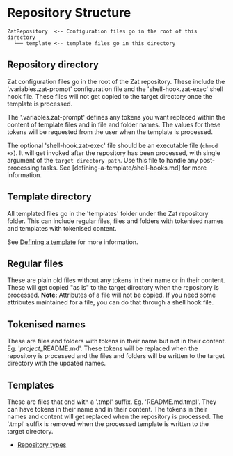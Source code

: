 # Repository Structure

```
ZatRepository  <-- Configuration files go in the root of this directory
  └── template <-- template files go in this directory
```

## Repository directory

Zat configuration files go in the root of the Zat repository. These include the '.variables.zat-prompt' configuration file and the 'shell-hook.zat-exec' shell hook file.
These files will not get copied to the target directory once the template is processed.

The '.variables.zat-prompt' defines any tokens you want replaced within the content of template files and in file and folder names. The values for these tokens will be requested from the user when the template is processed.

The optional 'shell-hook.zat-exec' file should be an executable file (`chmod +x`). It will get invoked after the repository has been processed, with single argument of the `target directory path`. Use this file to handle any post-processing tasks. See [defining-a-template/shell-hooks.md] for more information.

## Template directory

All templated files go in the 'templates' folder under the Zat repository folder. This can include regular files, files and folders with tokenised names and templates with tokenised content.

See [Defining a template](defining-a-template.md) for more information.

## Regular files

These are plain old files without any tokens in their name or in their content. These will get copied "as is" to the target directory when the repository is processed.
**Note:** Attributes of a file will not be copied. If you need some attributes maintained for a file, you can do that through a shell hook file.

## Tokenised names

These are files and folders with tokens in their name but not in their content. Eg. '$project$_README.md'. These tokens will be replaced when the repository is processed and the files and folders will be written to the target directory with the updated names.

## Templates

These are files that end with a '.tmpl' suffix. Eg. 'README.md.tmpl'. They can have tokens in their name and in their content. The tokens in their names and content will get replaced when the repository is processed. The '.tmpl' suffix is removed when the processed template is written to the target directory.

- [Repository types](repository-structure/repository-types.md)
